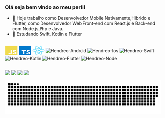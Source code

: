 ### Olá seja bem vindo ao meu perfil

- 🔭 Hoje trabalho como Desenvolvedor Mobile Nativamente,Hibrido e Flutter, como Desenvolvedor Web Front-end com React.js e Back-end com Node.js,Php e Java.
- 🌱 Estudando Swift, Kotlin e Flutter
<div style="display: inline_block"><br>
  <img align="center" alt="Hendreo-Js" height="30" width="40" src="https://raw.githubusercontent.com/devicons/devicon/master/icons/javascript/javascript-plain.svg">
  <img align="center" alt="Hendreo-Ts" height="30" width="40" src="https://raw.githubusercontent.com/devicons/devicon/master/icons/typescript/typescript-plain.svg">
  <img align="center" alt="Hendreo-React" height="30" width="40" src="https://raw.githubusercontent.com/devicons/devicon/master/icons/react/react-original.svg">
  <img align="center" alt="Hendreo-Android" height="30" width="40" <img src="https://cdn.jsdelivr.net/gh/devicons/devicon/icons/android/android-plain.svg" />
  <img align="center" alt="Hendreo-Ios" height="30" width="40" <img src="https://cdn.jsdelivr.net/gh/devicons/devicon/icons/apple/apple-original.svg" />
  <img align="center" alt="Hendreo-Swift" height="30" width="40" <img src="https://cdn.jsdelivr.net/gh/devicons/devicon/icons/swift/swift-original.svg" />
  <img align="center" alt="Hendreo-Kotlin" height="30" width="40" <img src="https://cdn.jsdelivr.net/gh/devicons/devicon/icons/kotlin/kotlin-original.svg" />
    <img align="center" alt="Hendreo-Flutter" height="30" width="40" <img src="https://cdn.jsdelivr.net/gh/devicons/devicon/icons/flutter/flutter-original.svg" />
    <img align="center" alt="Hendreo-Node" height="30" width="40" <img <img <img src="https://cdn.jsdelivr.net/gh/devicons/devicon/icons/nodejs/nodejs-original.svg" />
</div>
  
  ##
 
<div> 
  <a href="https://instagram.com/hendreoestevao" target="_blank"><img src="https://img.shields.io/badge/-Instagram-%23E4405F?style=for-the-badge&logo=instagram&logoColor=white" target="_blank"></a>
 <a href="" target="_blank"><img src="https://img.shields.io/badge/Discord-7289DA?style=for-the-badge&logo=discord&logoColor=white" target="_blank"></a> 
  <a href = "mailto:hendreosantos1@outlook.com"><img src="https://img.shields.io/badge/-Gmail-%23333?style=for-the-badge&logo=gmail&logoColor=white" target="_blank"></a>
  <a href="https://www.linkedin.com/in/hendreo-estev%C3%A3o-906b73148/" target="_blank"><img src="https://img.shields.io/badge/-LinkedIn-%230077B5?style=for-the-badge&logo=linkedin&logoColor=white" target="_blank"></a> 
</div>

![snake gif](https://github.com/hendreoestevao/hendreoestevao/blob/output/github-contribution-grid-snake.svg)
